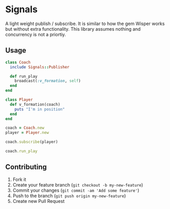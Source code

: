 # Signals

A light weight publish / subscribe. It is similar to how the gem Wisper works
but without extra functionality. This library assumes nothing and concurrency is
not a priortiy.

## Usage

```rb
class Coach
  include Signals::Publisher

  def run_play
    broadcast(:v_formation, self)
  end
end

class Player
  def v_formation(coach)
    puts "I'm in position"
  end
end

coach = Coach.new
player = Player.new

coach.subscribe(player)

coach.run_play
```

## Contributing

1. Fork it
2. Create your feature branch (`git checkout -b my-new-feature`)
3. Commit your changes (`git commit -am 'Add some feature'`)
4. Push to the branch (`git push origin my-new-feature`)
5. Create new Pull Request
